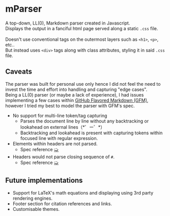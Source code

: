 # mParser
A top-down, LL(0), Markdown parser created in Javascript.<br />
Displays the output in a fanciful html page served along a static `.css` file.<br /><br />
Doesn't use conventional tags on the outermost layers such as `<h1>`, `<p>`, etc..<br />But instead uses `<div>` tags along with class attributes, styling it in said `.css` file.

## Caveats
The parser was built for personal use only hence I did not feel the need to invest the time and effort into handling and capturing "edge cases".<br />
Being a LL(0) parser (or maybe a lack of experience), I had issues implementing a few cases within [GitHub Flavored Markdown (GFM)](https://github.github.com/gfm/), however I tried my best to model the parser with GFM's spec.<br />
  - No support for multi-line token/tag capturing
    - Parses the document line by line without any backtracking or lookahead on external lines（\*゜ー゜\*）
    - Backtracking and lookahead is present with capturing tokens within focused line with regular expression.
  - Elements within headers are not parsed.
    - Spec reference [🢡](https://github.github.com/gfm/#example-36)
  - Headers would not parse closing sequence of `#`.
    - Spec reference [🢡](https://github.github.com/gfm/#example-41)

## Future implementations
- Support for LaTeX's math equations and displaying using 3rd party rendering engines.
- Footer section for citation references and links.
- Customisable themes.